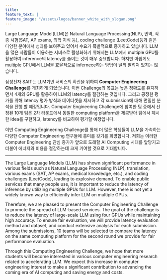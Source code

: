 ```yaml
---
title:
feature_text: |
feature_image: "/assets/logos/banner_white_with_slogan.png"
---
```


Large Language Model(LLM)은 Natural Language Processing(NLP), 번역, 각종 시험(SAT, AP exams, 의학 지식 등), coding challenge (LeetCode)등과 같은 다양한 분야에서 성과를 보여주고 있어서 수요가 폭발적으로 증가하고 있습니다. LLM을 많은 사람들이 이용하는 서비스로 활성화하기 위해서는 LLM에서 multiple GPU를 활용하여 inference의 latency를 줄이는 것이 매우 중요합니다. 하지만 아쉽게도 multiple GPU에서 LLM을 효율적으로 infernece하는 방법이 널리 알려져 있지는 않습니다.

삼성전자 SAIT는 LLM기반 서비스의 확산을 위하여 **Computer Engineering Challenge**를 개최하게 되었습니다. 이번 Challenge의 목표는 높은 정확도를 유지하면서 4개의 GPU를 활용하여 LLM의 latency를 절감하는 것입니다. 그리고 공정한 평가를 위해 latency 평가 방식과 데이터셋을 제시하고 각 submission에 대해 면밀한 분석을 진행 할 예정입니다. Computer Engineering Challenge에 참여한 팀 중에서 선정된 10개 팀은 2차 라운드에서 동일한 computing platform을 제공받아 팀에서 제시한 idea를 구현하고, latency를 비교하여 평가할 예정입니다.

이번 Computing Engineering Challenge를 통해 더 많은 학생들이 LLM을 가속하는 다양한 Computer Engineering 연구들에 흥미를 갖기를 희망합니다. 저희는 이러한 Computer Engineering 관심 증가가 앞으로 도래할 AI Computing 시대를 앞당기고 더불어 에너지와 비용을 절감하는데 크게 기여할 것으로 기대합니다.
<hr />
The Large Language Models (LLM) has shown significant performance in various fields such as Natural Language Processing (NLP), translation, various exams (SAT, AP exams, medical knowledge, etc.), and coding challenges (LeetCode), leading to explosive demand. To enable public services that many people use, it is important to reduce the latency of inference by utilizing multiple GPUs for LLM. However, there is not yet a widely known way to efficiently infer LLM on multiple GPUs.

Therefore, we are pleased to present the Computer Engineering Challenge to promote the spread of LLM-based services. The goal of the challenge is to reduce the latency of large-scale LLM using four GPUs while maintaining high accuracy. To ensure fair evaluation, we will provide latency evaluation method and dataset, and conduct extensive analysis for each submission. Among the submissions, 10 teams will be selected to compare the latency on the same computing platform for the second round we provide for fair performance evaluation.

Through this Computing Engineering Challenge, we hope that more students will become interested in various computer engineering research related to accelerating LLM. We expect this increase in computer engineering interest to make a significant contribution to advancing the coming era of AI computing and saving energy and costs.
